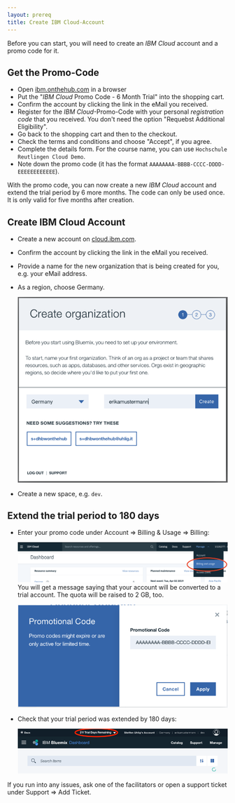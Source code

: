```yaml
---
layout: prereq
title: Create IBM Cloud-Account
---
```


Before you can start, you will need to create an _IBM Cloud_ account and a promo code for it.

## Get the Promo-Code

* Open [ibm.onthehub.com](https://ibm.onthehub.com/) in a browser
* Put the "_IBM Cloud_ Promo Code - 6 Month Trial" into the shopping cart.
* Confirm the account by clicking the link in the eMail you received.
* Register for the _IBM Cloud_-Promo-Code with your personal *registration code* that you received. You don't need the option "Requebst Additional Eligibility".
* Go back to the shopping cart and then to the checkout.
* Check the terms and conditions and choose "Accept", if you agree.
* Complete the details form. For the course name, you can use `Hochschule Reutlingen Cloud Demo`.
* Note down the promo code (it has the format `AAAAAAAA-BBBB-CCCC-DDDD-EEEEEEEEEEEE`).

With the promo code, you can now create a new _IBM Cloud_ account and extend the trial period by 6 more months. The code can only be used once. It is only valid for five months after creation.

## Create IBM Cloud Account

* Create a new account on [cloud.ibm.com](https://cloud.ibm.com).
* Confirm the account by clicking the link in the eMail you received.
* Provide a name for the new organization that is being created for you, e.g. your eMail address.
* As a region, choose Germany.

    ![Create Organization](create-org.png)

* Create a new space, e.g. `dev`.

## Extend the trial period to 180 days

* Enter your promo code under Account => Billing & Usage => Billing:

   <img src="billing.png" alt="Billing" width="800"/><br/>
    You will get a message saying that your account will be converted to a trial account. The quota will be raised to 2 GB, too.

    ![Enter promo code](enter-promo-code.png)

* Check that your trial period was extended by 180 days:

    ![Extend trial](trial-extended.png)

If you run into any issues, ask one of the facilitators or open a support ticket under Support => Add Ticket.
